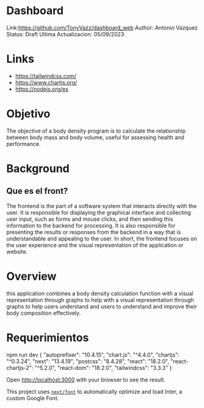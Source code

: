 # Dashboard
Link:https://github.com/TonyVazz/dashboard_web
Author: Antonio Vazquez
Status: Draft 
Ultima Actualizacion: 05/09/2023

# Links
- https://tailwindcss.com/
- https://www.chartjs.org/
- https://nodejs.org/es

# Objetivo
The objective of a body density program is to calculate the relationship between body mass and body volume, useful for assessing health and performance.


# Background
## Que es el front?
The frontend is the part of a software system that interacts directly with the user. It is responsible for displaying the graphical interface and collecting user input, such as forms and mouse clicks, and then sending this information to the backend for processing. It is also responsible for presenting the results or responses from the backend in a way that is understandable and appealing to the user. In short, the frontend focuses on the user experience and the visual representation of the application or website.

# Overview
this application combines a body density calculation function with a visual representation through graphs to help with a visual representation through graphs to help users understand and users to understand and improve their body composition effectively. 

# Requerimientos 
npm run dev
{
    "autoprefixer": "10.4.15",
    "chart.js": "^4.4.0",
    "chartjs": "^0.3.24",
    "next": "13.4.19",
    "postcss": "8.4.28",
    "react": "18.2.0",
    "react-chartjs-2": "^5.2.0",
    "react-dom": "18.2.0",
    "tailwindcss": "3.3.3"
}

Open [http://localhost:3000](http://localhost:3000) with your browser to see the result.

This project uses [`next/font`](https://nextjs.org/docs/basic-features/font-optimization) to automatically optimize and load Inter, a custom Google Font.
